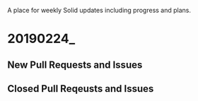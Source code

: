 A place for weekly Solid updates including progress and plans. 

# 20190224_

## New Pull Requests and Issues 

## Closed Pull Reqeusts and Issues
